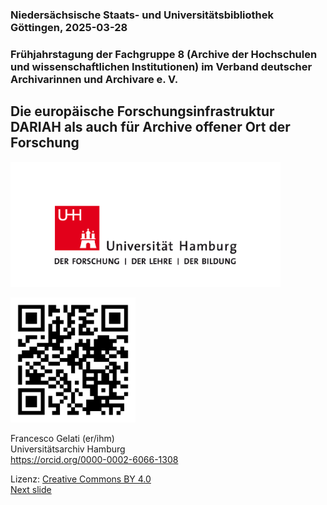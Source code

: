 ### Niedersächsische Staats- und Universitätsbibliothek Göttingen, 2025-03-28 
### Frühjahrstagung der Fachgruppe 8 (Archive der Hochschulen und wissenschaftlichen Institutionen) im Verband deutscher Archivarinnen und Archivare e. V.
## Die europäische Forschungsinfrastruktur DARIAH als auch für Archive offener Ort der Forschung


<a href="https://www.uni-hamburg.de/"><img src="media/uhh.png" alt="LOGO UHH" height="200px"/></a>

<a><img src="media/qr.jpg" alt="QR code" height="200px"/></a>

Francesco Gelati (er/ihm)  
Universitätsarchiv Hamburg  
https://orcid.org/0000-0002-6066-1308   

Lizenz: [Creative Commons BY 4.0](https://creativecommons.org/licenses/by/4.0/)  
[Next slide](02.md)
